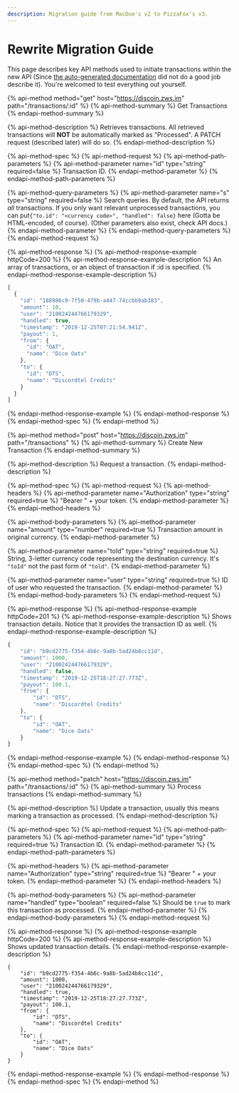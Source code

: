 ```yaml
---
description: Migration guide from MacDue's v2 to PizzaFox's v3.
---
```


# Rewrite Migration Guide

This page describes key API methods used to initiate transactions within the new API \(Since [the auto-generated documentation](https://discoin.zws.im/docs) did not do a good job describe it\). You're welcomed to test everything out yourself.

{% api-method method="get" host="https://discoin.zws.im" path="/transactions/:id" %}
{% api-method-summary %}
Get Transactions
{% endapi-method-summary %}

{% api-method-description %}
Retrieves transactions. All retrieved transactions will **NOT** be automatically marked as "Processed". A PATCH request \(described later\) will do so.
{% endapi-method-description %}

{% api-method-spec %}
{% api-method-request %}
{% api-method-path-parameters %}
{% api-method-parameter name="id" type="string" required=false %}
Transaction ID.
{% endapi-method-parameter %}
{% endapi-method-path-parameters %}

{% api-method-query-parameters %}
{% api-method-parameter name="s" type="string" required=false %}
Search queries. By default, the API returns _all_ transactions. If you only want relevant unprocessed transactions, you can put`{"to.id": "<currency code>", "handled": false}` here \(Gotta be HTML-encoded, of course\). \(Other parameters also exist, check API docs.\)
{% endapi-method-parameter %}
{% endapi-method-query-parameters %}
{% endapi-method-request %}

{% api-method-response %}
{% api-method-response-example httpCode=200 %}
{% api-method-response-example-description %}
An array of transactions, or an object of transaction if :id is specified.
{% endapi-method-response-example-description %}

```javascript
[
  {
    "id": "188986c9-7f50-479b-a447-74ccbb9ab383",
    "amount": 10,
    "user": "210024244766179329",
    "handled": true,
    "timestamp": "2019-12-25T07:21:54.941Z",
    "payout": 1,
    "from": {
      "id": "OAT",
      "name": "Dice Oats"
    },
    "to": {
      "id": "DTS",
      "name": "Discordtel Credits"
    }
  }
]
```
{% endapi-method-response-example %}
{% endapi-method-response %}
{% endapi-method-spec %}
{% endapi-method %}

{% api-method method="post" host="https://discoin.zws.im" path="/transactions" %}
{% api-method-summary %}
Create New Transaction
{% endapi-method-summary %}

{% api-method-description %}
Request a transaction.
{% endapi-method-description %}

{% api-method-spec %}
{% api-method-request %}
{% api-method-headers %}
{% api-method-parameter name="Authorization" type="string" required=true %}
"Bearer " + your token.
{% endapi-method-parameter %}
{% endapi-method-headers %}

{% api-method-body-parameters %}
{% api-method-parameter name="amount" type="number" required=true %}
Transaction amount in original currency.
{% endapi-method-parameter %}

{% api-method-parameter name="toId" type="string" required=true %}
String, 3-letter currency code representing the destination currency. It's `"toId"` not the past form of `"told"`.
{% endapi-method-parameter %}

{% api-method-parameter name="user" type="string" required=true %}
ID of user who requested the transaction.
{% endapi-method-parameter %}
{% endapi-method-body-parameters %}
{% endapi-method-request %}

{% api-method-response %}
{% api-method-response-example httpCode=201 %}
{% api-method-response-example-description %}
Shows transaction details. Notice that it provides the transaction ID as well.
{% endapi-method-response-example-description %}

```javascript
{
	"id": "b9cd2775-f354-4b6c-9a8b-5ad24b8cc11d",
	"amount": 1000,
	"user": "210024244766179329",
	"handled": false,
	"timestamp": "2019-12-25T18:27:27.773Z",
	"payout": 100.1,
	"from": {
		"id": "DTS",
		"name": "Discordtel Credits"
	},
	"to": {
		"id": "OAT",
		"name": "Dice Oats"
	}
}
```
{% endapi-method-response-example %}
{% endapi-method-response %}
{% endapi-method-spec %}
{% endapi-method %}

{% api-method method="patch" host="https://discoin.zws.im" path="/transactions/:id" %}
{% api-method-summary %}
Process transactions
{% endapi-method-summary %}

{% api-method-description %}
Update a transaction, usually this means marking a transaction as processed.
{% endapi-method-description %}

{% api-method-spec %}
{% api-method-request %}
{% api-method-path-parameters %}
{% api-method-parameter name="id" type="string" required=true %}
Transaction ID.
{% endapi-method-parameter %}
{% endapi-method-path-parameters %}

{% api-method-headers %}
{% api-method-parameter name="Authorization" type="string" required=true %}
"Bearer " + your token.
{% endapi-method-parameter %}
{% endapi-method-headers %}

{% api-method-body-parameters %}
{% api-method-parameter name="handled" type="boolean" required=false %}
Should be `true` to mark this transaction as processed.
{% endapi-method-parameter %}
{% endapi-method-body-parameters %}
{% endapi-method-request %}

{% api-method-response %}
{% api-method-response-example httpCode=200 %}
{% api-method-response-example-description %}
Shows updated transaction details.
{% endapi-method-response-example-description %}

```
{
	"id": "b9cd2775-f354-4b6c-9a8b-5ad24b8cc11d",
	"amount": 1000,
	"user": "210024244766179329",
	"handled": true,
	"timestamp": "2019-12-25T18:27:27.773Z",
	"payout": 100.1,
	"from": {
		"id": "DTS",
		"name": "Discordtel Credits"
	},
	"to": {
		"id": "OAT",
		"name": "Dice Oats"
	}
}
```
{% endapi-method-response-example %}
{% endapi-method-response %}
{% endapi-method-spec %}
{% endapi-method %}

